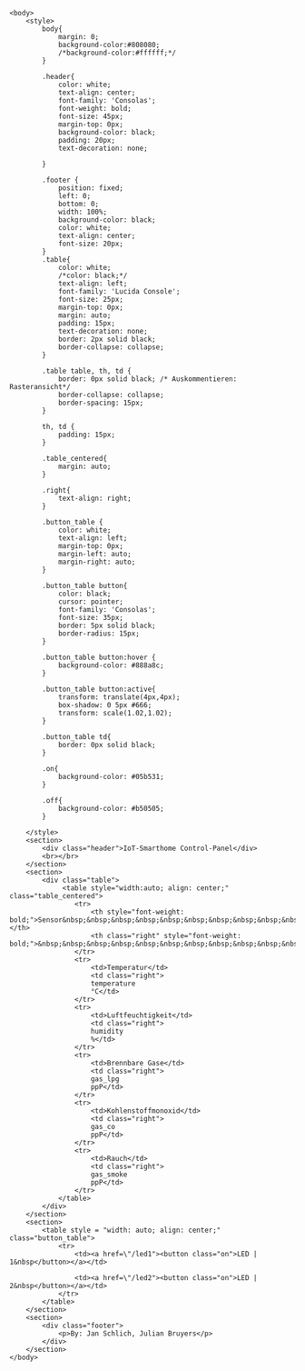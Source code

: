 <!DOCTYPE html>
<html lang="de">
	<head>
		<title>IoT-Smarthome</title>
		<meta charset="UTF-8">
		<meta name="description" content="Control-Panel IoT-Smarthome">
		<meta name="author" content="Jan Schlich & Julian Bruyers">
		<meta name="keywords" content="IoT-Smarthome;Geue;Jan Schlich;Julian Bruyers">
		<meta name="thc_gehalt" content="696%">
		<meta name="viewport" content="width=device-width, initial-scale=1.0">
	</head>
		
	<body>
		<style>
			body{
				margin: 0;
				background-color:#808080;
				/*background-color:#ffffff;*/
			}
			
			.header{
				color: white;
				text-align: center;
				font-family: 'Consolas';
				font-weight: bold;
				font-size: 45px;
				margin-top: 0px;
				background-color: black;
				padding: 20px;
				text-decoration: none;
			
			}
			
			.footer {
				position: fixed;
				left: 0;
				bottom: 0;
				width: 100%;
				background-color: black;
				color: white;
				text-align: center;
				font-size: 20px;
			}
			.table{
				color: white;
				/*color: black;*/
				text-align: left;
				font-family: 'Lucida Console';
				font-size: 25px;
				margin-top: 0px;
				margin: auto;
				padding: 15px;
				text-decoration: none;
				border: 2px solid black;
				border-collapse: collapse;
			}
			
			.table table, th, td {
				border: 0px solid black; /* Auskommentieren: Rasteransicht*/
				border-collapse: collapse;
				border-spacing: 15px;
			}
			
			th, td {
				padding: 15px;
			}
			
			.table_centered{
				margin: auto;
			}
			
			.right{
				text-align: right;
			}
			
			.button_table {
				color: white;
				text-align: left;
				margin-top: 0px;
				margin-left: auto;
				margin-right: auto;
			}	
			
			.button_table button{
				color: black; 
				cursor: pointer; 			
				font-family: 'Consolas';
				font-size: 35px;
				border: 5px solid black;
				border-radius: 15px;		
			}
		
			.button_table button:hover {
				background-color: #888a8c;
			}
			
			.button_table button:active{
				transform: translate(4px,4px);
				box-shadow: 0 5px #666;
				transform: scale(1.02,1.02);
			}
			
			.button_table td{
				border: 0px solid black;
			}
			
			.on{
				background-color: #05b531;
			}
			
			.off{
				background-color: #b50505;
			}
			
		</style>
		<section>
			<div class="header">IoT-Smarthome Control-Panel</div>
			<br></br>
		</section>
		<section>
			<div class="table">
				 <table style="width:auto; align: center;" class="table_centered">
					<tr>
						<th style="font-weight: bold;">Sensor&nbsp;&nbsp;&nbsp;&nbsp;&nbsp;&nbsp;&nbsp;&nbsp;&nbsp;&nbsp;&nbsp;&nbsp;&nbsp;&nbsp;</th>
						<th class="right" style="font-weight: bold;">&nbsp;&nbsp;&nbsp;&nbsp;&nbsp;&nbsp;&nbsp;&nbsp;&nbsp;&nbsp;&nbsp;&nbsp;&nbsp;&nbsp;&nbsp;&nbsp;Wert</th>
					</tr>
					<tr>
						<td>Temperatur</td>
						<td class="right">
						temperature
						°C</td>
					</tr>
					<tr>
						<td>Luftfeuchtigkeit</td>
						<td class="right">
						humidity
						%</td>
					</tr>
					<tr>
						<td>Brennbare Gase</td>
						<td class="right">
						gas_lpg
						ppP</td>
					</tr>
					<tr>
						<td>Kohlenstoffmonoxid</td>
						<td class="right">
						gas_co
						ppP</td>
					</tr>
					<tr>
						<td>Rauch</td>
						<td class="right">
						gas_smoke
						ppP</td>
					</tr>
				</table> 
			</div>
		</section>
		<section>
			<table style = "width: auto; align: center;" class="button_table">
				<tr>
					<td><a href=\"/led1"><button class="on">LED | 1&nbsp</button></a></td>
					
					<td><a href=\"/led2"><button class="on">LED | 2&nbsp</button></a></td>
				</tr>
			</table>
		</section>
		<section>
			<div class="footer">
				<p>By: Jan Schlich, Julian Bruyers</p>
			</div>
		</section>
	</body>
</html>

<script>
	function redirect(){
		window.location = 'http://192.168.4.1';
	}
	function reloadPage(){
		window.location = 'http://192.168.4.1';
	}
	setTimeout(reloadPage, 
	refresh_controlpanel
	)
</script>

